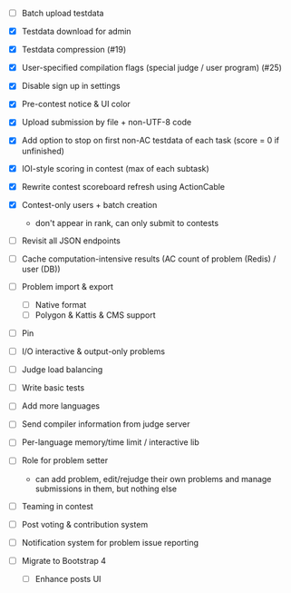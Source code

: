 - [ ] Batch upload testdata
- [x] Testdata download for admin
- [x] Testdata compression (#19)
- [x] User-specified compilation flags (special judge / user program) (#25)
- [x] Disable sign up in settings
- [x] Pre-contest notice & UI color
- [x] Upload submission by file + non-UTF-8 code
- [x] Add option to stop on first non-AC testdata of each task (score = 0 if unfinished)
- [x] IOI-style scoring in contest (max of each subtask)
- [x] Rewrite contest scoreboard refresh using ActionCable
- [x] Contest-only users + batch creation
    - don't appear in rank, can only submit to contests


- [ ] Revisit all JSON endpoints
- [ ] Cache computation-intensive results (AC count of problem (Redis) / user (DB))
- [ ] Problem import & export
    - [ ] Native format
    - [ ] Polygon & Kattis & CMS support
- [ ] Pin
- [ ] I/O interactive & output-only problems
- [ ] Judge load balancing
- [ ] Write basic tests
- [ ] Add more languages
- [ ] Send compiler information from judge server
- [ ] Per-language memory/time limit / interactive lib
- [ ] Role for problem setter
    - can add problem, edit/rejudge their own problems and manage submissions in them, but nothing else
- [ ] Teaming in contest
- [ ] Post voting & contribution system
- [ ] Notification system for problem issue reporting
- [ ] Migrate to Bootstrap 4
    - [ ] Enhance posts UI
